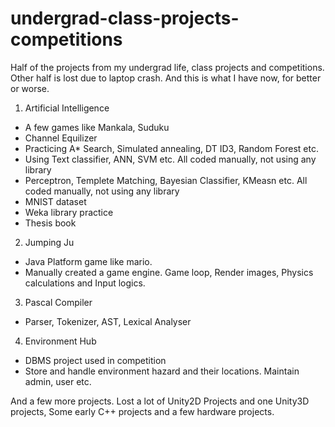 # undergrad-class-projects-competitions

Half of the projects from my undergrad life, class projects and competitions. Other half is lost due to laptop crash. And this is what I have now, for better or worse.

1. Artificial Intelligence 
  - A few games like Mankala, Suduku 
  - Channel Equilizer
  - Practicing A* Search, Simulated annealing, DT ID3, Random Forest etc.
  - Using Text classifier, ANN, SVM etc. All coded manually, not using any library
  - Perceptron, Templete Matching, Bayesian Classifier, KMeasn etc. All coded manually, not using any library
  - MNIST dataset
  - Weka library practice 
  - Thesis book

2. Jumping Ju
  - Java Platform game like mario. 
  - Manually created a game engine. Game loop, Render images, Physics calculations and Input logics.
  
3. Pascal Compiler 
  - Parser, Tokenizer, AST, Lexical Analyser
  
4. Environment Hub
  - DBMS project used in competition
  - Store and handle environment hazard and their locations. Maintain admin, user etc. 
  
And a few more projects. 
Lost a lot of Unity2D Projects and one Unity3D projects, Some early C++ projects and a few hardware projects.



